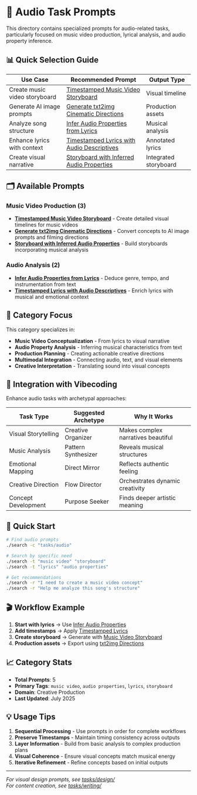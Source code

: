 # 🎵 Audio Task Prompts

This directory contains specialized prompts for audio-related tasks, particularly focused on music video production, lyrical analysis, and audio property inference.

## 📊 Quick Selection Guide

| Use Case | Recommended Prompt | Output Type |
|----------|-------------------|-------------|
| Create music video storyboard | [Timestamped Music Video Storyboard](./timestamped_music_video_storyboard.md) | Visual timeline |
| Generate AI image prompts | [Generate txt2img Cinematic Directions](./generate_txt2img_cinematic_directions.md) | Production assets |
| Analyze song structure | [Infer Audio Properties from Lyrics](./infer_audio_properties_from_lyrics.md) | Musical analysis |
| Enhance lyrics with context | [Timestamped Lyrics with Audio Descriptives](./timestamped_lyrics_audio_descriptives.md) | Annotated lyrics |
| Create visual narrative | [Storyboard with Inferred Audio Properties](./storyboard_with_inferred_audio_properties.md) | Integrated storyboard |

## 🗂️ Available Prompts

### Music Video Production (3)
- **[Timestamped Music Video Storyboard](./timestamped_music_video_storyboard.md)** - Create detailed visual timelines for music videos
- **[Generate txt2img Cinematic Directions](./generate_txt2img_cinematic_directions.md)** - Convert concepts to AI image prompts and filming directions
- **[Storyboard with Inferred Audio Properties](./storyboard_with_inferred_audio_properties.md)** - Build storyboards incorporating musical analysis

### Audio Analysis (2)
- **[Infer Audio Properties from Lyrics](./infer_audio_properties_from_lyrics.md)** - Deduce genre, tempo, and instrumentation from text
- **[Timestamped Lyrics with Audio Descriptives](./timestamped_lyrics_audio_descriptives.md)** - Enrich lyrics with musical and emotional context

## 🎯 Category Focus

This category specializes in:
- **Music Video Conceptualization** - From lyrics to visual narrative
- **Audio Property Analysis** - Inferring musical characteristics from text
- **Production Planning** - Creating actionable creative directions
- **Multimodal Integration** - Connecting audio, text, and visual elements
- **Creative Interpretation** - Translating sound into visual concepts

## 🔧 Integration with Vibecoding

Enhance audio tasks with archetypal approaches:

| Task Type | Suggested Archetype | Why It Works |
|-----------|-------------------|--------------|
| Visual Storytelling | Creative Organizer | Makes complex narratives beautiful |
| Music Analysis | Pattern Synthesizer | Reveals musical structures |
| Emotional Mapping | Direct Mirror | Reflects authentic feeling |
| Creative Direction | Flow Director | Orchestrates dynamic creativity |
| Concept Development | Purpose Seeker | Finds deeper artistic meaning |

## 🚀 Quick Start

```bash
# Find audio prompts
./search -c "tasks/audio"

# Search by specific need
./search -t "music video" "storyboard"
./search -t "lyrics" "audio properties"

# Get recommendations
./search -r "I need to create a music video concept"
./search -r "Help me analyze this song's structure"
```

## 🎬 Workflow Example

1. **Start with lyrics** → Use [Infer Audio Properties](./infer_audio_properties_from_lyrics.md)
2. **Add timestamps** → Apply [Timestamped Lyrics](./timestamped_lyrics_audio_descriptives.md)
3. **Create storyboard** → Generate with [Music Video Storyboard](./timestamped_music_video_storyboard.md)
4. **Production assets** → Export using [txt2img Directions](./generate_txt2img_cinematic_directions.md)

## 📈 Category Stats

- **Total Prompts**: 5
- **Primary Tags**: `music video`, `audio properties`, `lyrics`, `storyboard`
- **Domain**: Creative Production
- **Last Updated**: July 2025

## 💡 Usage Tips

1. **Sequential Processing** - Use prompts in order for complete workflows
2. **Preserve Timestamps** - Maintain timing consistency across outputs
3. **Layer Information** - Build from basic analysis to complex production plans
4. **Visual Coherence** - Ensure visual concepts match musical energy
5. **Iterative Refinement** - Refine concepts based on initial outputs

---

*For visual design prompts, see [tasks/design/](../design/)*  
*For content creation, see [tasks/writing/](../writing/)*